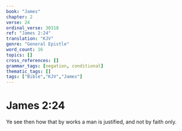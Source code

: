 ```yaml
---
book: "James"
chapter: 2
verse: 24
ordinal_verse: 30318
ref: "James 2:24"
translation: "KJV"
genre: "General Epistle"
word_count: 16
topics: []
cross_references: []
grammar_tags: [negation, conditional]
thematic_tags: []
tags: ["Bible","KJV","James"]
---
```


# James 2:24

Ye see then how that by works a man is justified, and not by faith only.
